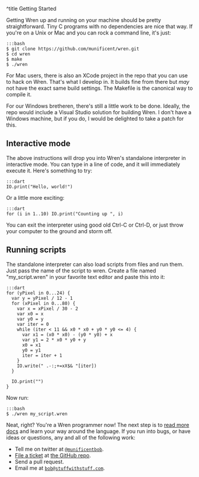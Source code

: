 ^title Getting Started

Getting Wren up and running on your machine should be pretty straightforward. Tiny C programs with no dependencies are nice that way. If you're on a Unix or Mac and you can rock a command line, it's just:

    :::bash
    $ git clone https://github.com/munificent/wren.git
    $ cd wren
    $ make
    $ ./wren

For Mac users, there is also an XCode project in the repo that you can use to hack on Wren. That's what I develop in. It builds fine from there but *may* not have the exact same build settings. The Makefile is the canonical way to compile it.

For our Windows bretheren, there's still a little work to be done. Ideally, the repo would include a Visual Studio solution for building Wren. I don't have a Windows machine, but if you do, I would be delighted to take a patch for this.

## Interactive mode

The above instructions will drop you into Wren's standalone interpreter in interactive mode. You can type in a line of code, and it will immediately execute it. Here's something to try:

    :::dart
    IO.print("Hello, world!")

Or a little more exciting:

    :::dart
    for (i in 1..10) IO.print("Counting up ", i)

You can exit the interpreter using good old Ctrl-C or Ctrl-D, or just throw your computer to the ground and storm off.

## Running scripts

The standalone interpreter can also load scripts from files and run them. Just pass the name of the script to wren. Create a file named "my_script.wren" in your favorite text editor and paste this into it:

    :::dart
    for (yPixel in 0...24) {
      var y = yPixel / 12 - 1
      for (xPixel in 0...80) {
        var x = xPixel / 30 - 2
        var x0 = x
        var y0 = y
        var iter = 0
        while (iter < 11 && x0 * x0 + y0 * y0 <= 4) {
          var x1 = (x0 * x0) - (y0 * y0) + x
          var y1 = 2 * x0 * y0 + y
          x0 = x1
          y0 = y1
          iter = iter + 1
        }
        IO.write(" .-:;+=xX$& "[iter])
      }

      IO.print("")
    }

Now run:

    :::bash
    $ ./wren my_script.wren

Neat, right? You're a Wren programmer now! The next step is to [read more docs](syntax.html) and learn your way around the language. If you run into bugs, or have ideas or questions, any and all of the following work:

 *  Tell me on twitter at [`@munificentbob`](https://twitter.com/intent/user?screen_name=munificentbob).
 *  [File a ticket](https://github.com/munificent/wren/issues) at [the GitHub repo](https://github.com/munificent/wren).
 *  Send a pull request.
 *  Email me at [`bob@stuffwithstuff.com`](mailto:bob@stuffwithstuff.com).

